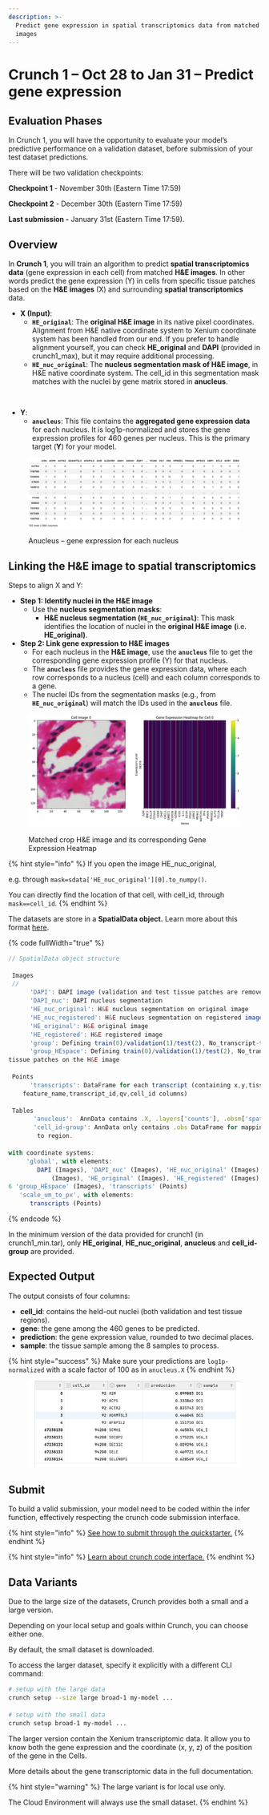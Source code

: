 ```yaml
---
description: >-
  Predict gene expression in spatial transcriptomics data from matched pathology
  images
---
```


# Crunch 1 – Oct 28 to Jan 31 – Predict gene expression

## Evaluation Phases

In Crunch 1, you will have the opportunity to evaluate your model’s predictive performance on a validation dataset, before submission of your test dataset predictions.

There will be two validation checkpoints:

**Checkpoint 1** - November 30th (Eastern Time 17:59)

**Checkpoint 2** - December 30th (Eastern Time 17:59)

**Last submission -** January 31st (Eastern Time 17:59).

## Overview

In **Crunch 1**, you will train an algorithm to predict **spatial transcriptomics data** (gene expression in each cell) from matched **H\&E images**. In other words predict the gene expression (Y) in cells from specific tissue patches based on the **H\&E images** (X) and surrounding **spatial transcriptomics** data.

* **X (Input)**:&#x20;
  * **`HE_original`**: The **original H\&E image** in its native pixel coordinates. Alignment from H\&E native coordinate system to Xenium coordinate system has been handled from our end. If you prefer to handle alignment yourself, you can check **HE\_original** and **DAPI** (provided in crunch1\_max), but it may require additional processing.
  * **`HE_nuc_original`**: The **nucleus segmentation mask of H\&E image**, in H\&E native coordinate system. The cell\_id in this segmentation mask matches with the nuclei by gene matrix stored in **anucleus**.

<figure><img src="../../../.gitbook/assets/Capture d’écran 2024-10-28 à 17.20.50.png" alt=""><figcaption></figcaption></figure>

* **Y**:
  * **`anucleus`**: This file contains the **aggregated gene expression data** for each nucleus. It is log1p-normalized and stores the gene expression profiles for 460 genes per nucleus. This is the primary target (**Y**) for your model.

<figure><img src="../../../.gitbook/assets/image (3).png" alt=""><figcaption><p>Anucleus – gene expression for each nucleus</p></figcaption></figure>

## Linking the H\&E image to spatial transcriptomics

Steps to align X and Y:

* **Step 1: Identify nuclei in the H\&E image**
  * Use the **nucleus segmentation masks**:
    * **H\&E nucleus segmentation (`HE_nuc_original`)**: This mask identifies the location of nuclei in the **original H\&E image** **(**&#x69;.e. **HE\_original)**.
* **Step 2: Link gene expression to H\&E images**
  * For each nucleus in the **H\&E image**, use the **`anucleus`** file to get the corresponding gene expression profile (Y) for that nucleus.
  * The **`anucleus`** file provides the gene expression data, where each row corresponds to a nucleus (cell) and each column corresponds to a gene.
  * The nuclei IDs from the segmentation masks (e.g., from **`HE_nuc_original`**) will match the IDs used in the **`anucleus`** file.

<figure><img src="../../../.gitbook/assets/image (1).png" alt=""><figcaption><p>Matched  crop H&#x26;E image and its corresponding Gene Expression Heatmap</p></figcaption></figure>

{% hint style="info" %}
If you open the image HE\_nuc\_original,&#x20;

e.g. through `mask=sdata['HE_nuc_original'][0].to_numpy()`.

You can directly find the location of that cell, with cell\_id, through `mask==cell_id`.
{% endhint %}

The datasets are store in a **SpatialData object.** Learn more about this format [here](https://spatialdata.scverse.org/en/stable/generated/spatialdata.SpatialData.html).

{% code fullWidth="true" %}
```javascript
// SpatialData object structure

 Images
 // 
      'DAPI': DAPI image (validation and test tissue patches are removed)
      'DAPI_nuc': DAPI nucleus segmentation
      'HE_nuc_original': H&E nucleus segmentation on original image
      'HE_nuc_registered': H&E nucleus segmentation on registered image (registered to DAPI image)
      'HE_original': H&E original image
      'HE_registered': H&E registered image
      'group': Defining train(0)/validation(1)/test(2), No_transcript-train(4) tissue patches
      'group_HEspace': Defining train(0)/validation(1)/test(2), No_transcript-train(4)
tissue patches on the H&E image
 
 Points
      'transcripts': DataFrame for each transcript (containing x,y,tissue patch,z_location,
    feature_name,transcript_id,qv,cell_id columns)
 
 Tables
       'anucleus':  AnnData contains .X, .layers['counts'], .obsm['spatial']
       'cell_id-group': AnnData only contains .obs DataFrame for mapping of cell_id
        to region.

with coordinate systems:
     'global', with elements:
        DAPI (Images), 'DAPI_nuc' (Images), 'HE_nuc_original' (Images), 'HE_nuc_registered'
            (Images), 'HE_original' (Images), 'HE_registered' (Images), 'group' (Images),
6 'group_HEspace' (Images), 'transcripts' (Points)
   'scale_um_to_px', with elements:
      transcripts (Points)
```
{% endcode %}

In the minimum version of the data provided for crunch1 (in crunch1\_min.tar), only **HE\_original**, **HE\_nuc\_original**, **anucleus** and **cell\_id-group** are provided.

## Expected Output

The output consists of four columns:

* **cell\_id**: contains the held-out nuclei (both validation and test tissue regions).
* **gene**: the gene among the 460 genes to be predicted.
* **prediction**: the gene expression value, rounded to two decimal places.
* **sample**: the tissue sample among the 8 samples to process.

{% hint style="success" %}
Make sure your predictions are `log1p-normalized` with a scale factor of 100 as in `anucleus.X`
{% endhint %}

<div align="center" data-full-width="true"><figure><img src="../../../.gitbook/assets/predictions_example.png" alt=""><figcaption></figcaption></figure></div>

## Submit

To build a valid submission, your model need to be coded within the infer function, effectively respecting the crunch code submission interface.

{% hint style="info" %}
[See how to submit through the quickstarter.](https://github.com/crunchdao/quickstarters/blob/master/competitions/broad-1/quickstarters/random-submission/random-submission.ipynb)
{% endhint %}

{% hint style="info" %}
[Learn about crunch code interface.](../../code-interface.md)
{% endhint %}

## Data Variants

Due to the large size of the datasets, Crunch provides both a small and a large version.

Depending on your local setup and goals within Crunch, you can choose either one.

By default, the small dataset is downloaded.

To access the larger dataset, specify it explicitly with a different CLI command:

```bash
# setup with the large data
crunch setup --size large broad-1 my-model ...

# setup with the small data
crunch setup broad-1 my-model ...
```

The larger version contain the Xenium transcriptomic data. It allow you to know both the gene expression and the coordinate (x, y, z) of the position of the gene in the Cells.

More details about the gene transcriptomic data in the full documentation.

{% hint style="warning" %}
The large variant is for local use only.

The Cloud Environment will always use the small dataset.
{% endhint %}
